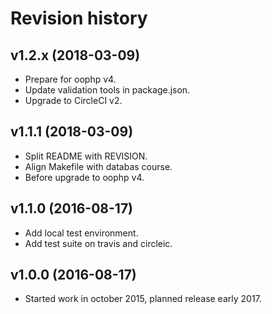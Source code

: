 Revision history
===================


v1.2.x (2018-03-09)
--------------------

* Prepare for oophp v4.
* Update validation tools in package.json.
* Upgrade to CircleCI v2.



v1.1.1 (2018-03-09)
--------------------

* Split README with REVISION.
* Align Makefile with databas course.
* Before upgrade to oophp v4.


v1.1.0 (2016-08-17)
--------------------

* Add local test environment.
* Add test suite on travis and circleic.


v1.0.0 (2016-08-17)
--------------------

* Started work in october 2015, planned release early 2017.
